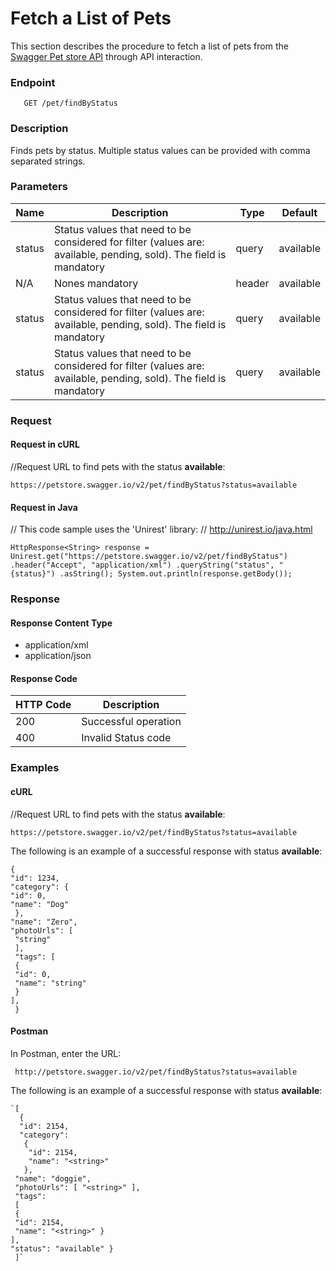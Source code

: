 

# Fetch a List of Pets

This section describes the procedure to fetch a list of pets from the [Swagger Pet store API](https://petstore.swagger.io/) through API interaction.


### Endpoint
       GET /pet/findByStatus

### Description
Finds pets by status.
Multiple status values can be provided with comma separated strings.

       
### Parameters

| Name|Description|Type  |Default|
|--------|-------------------------------------------------------------------------------------------|------|------------|
| status |Status values that need to be considered for filter (values are: available, pending, sold). The field is mandatory |query | available
| N/A|Nones mandatory |header| available
| status |Status values that need to be considered for filter (values are: available, pending, sold). The field is mandatory |query | available
| status |Status values that need to be considered for filter (values are: available, pending, sold). The field is mandatory |query | available


### Request

#### Request in cURL
//Request URL to find pets with the status **available**: 

    https://petstore.swagger.io/v2/pet/findByStatus?status=available

#### Request in Java 
// This code sample uses the 'Unirest' library: 
// http://unirest.io/java.html 

    HttpResponse<String> response = Unirest.get("https://petstore.swagger.io/v2/pet/findByStatus") .header("Accept", "application/xml") .queryString("status", "{status}") .asString(); System.out.println(response.getBody());


### Response

#### Response Content Type
-   application/xml
-   application/json

#### Response Code

| HTTP Code       |Description                          |           
|--------------|-------------------------------|
|200           |Successful operation   
|400           |Invalid Status code

### Examples

#### cURL

//Request URL to find pets with the status **available**: 

    https://petstore.swagger.io/v2/pet/findByStatus?status=available
    
The following is an example of a successful  response with status **available**:

    {
    "id": 1234,
    "category": {
    "id": 0,
    "name": "Dog"
     },
    "name": "Zero",
    "photoUrls": [
     "string"
     ],
     "tags": [
     {
     "id": 0,
     "name": "string"
     }
    ],
     }

#### Postman
In Postman, enter the URL:  

     http://petstore.swagger.io/v2/pet/findByStatus?status=available 

  The following is an example of a successful  response with status **available**:
  

    `[ 
      { 
      "id": 2154, 
      "category": 
       { 
        "id": 2154, 
        "name": "<string>" 
       }, 
     "name": "doggie", 
     "photoUrls": [ "<string>" ], 
     "tags": 
     [ 
     { 
     "id": 2154, 
     "name": "<string>" } 
    ], 
    "status": "available" }
     ]`



<!--stackedit_data:
eyJwcm9wZXJ0aWVzIjoidGl0bGU6IFBldFN0b3JlXG5hdXRob3
I6IFRydXB0aVxuc3RhdHVzOiBGcnN0IGRyYWZ0XG5kYXRlOiAy
Mi0wMy0yMDI0XG4iLCJoaXN0b3J5IjpbLTE0MzU5MzQzNjAsLT
E5MjQ1ODc1NDUsODE2NTAyNDA2XX0=
-->